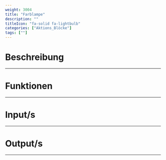 ```yaml
---
weight: 3004
title: "Farblampe"
description: ""
titleIcon: "fa-solid fa-lightbulb"
categories: ["Aktions_Blöcke"]
tags: [""]
---
```



# Beschreibung
---

# Funktionen
---

# Input/s
---

# Output/s
---
